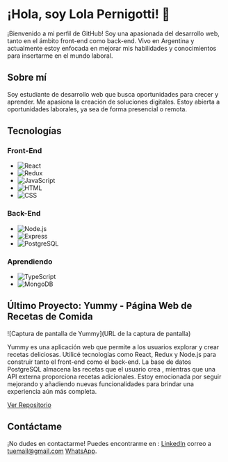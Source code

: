 # ¡Hola, soy Lola Pernigotti! 👋

¡Bienvenido a mi perfil de GitHub! Soy una apasionada del desarrollo web, tanto en el ámbito front-end como back-end. Vivo en Argentina y actualmente estoy enfocada en mejorar mis habilidades y conocimientos para insertarme en el mundo laboral.

## Sobre mí

Soy estudiante de desarrollo web que busca oportunidades para crecer y aprender. 
Me apasiona la creación de soluciones digitales.
Estoy abierta a oportunidades laborales, ya sea de forma presencial o remota.

## Tecnologías

### Front-End

- ![React](https://img.shields.io/badge/-React-61DAFB?style=flat-square&logo=react&logoColor=white&link=https://reactjs.org/)
- ![Redux](https://img.shields.io/badge/-Redux-764ABC?style=flat-square&logo=redux&logoColor=white&link=https://redux.js.org/)
- ![JavaScript](https://img.shields.io/badge/-JavaScript-F7DF1E?style=flat-square&logo=javascript&logoColor=white&link=https://developer.mozilla.org/en-US/docs/Web/JavaScript)
- ![HTML](https://img.shields.io/badge/-HTML5-E34F26?style=flat-square&logo=html5&logoColor=white&link=https://developer.mozilla.org/en-US/docs/Web/HTML)
- ![CSS](https://img.shields.io/badge/-CSS3-1572B6?style=flat-square&logo=css3&logoColor=white&link=https://developer.mozilla.org/en-US/docs/Web/CSS)

### Back-End

- ![Node.js](https://img.shields.io/badge/-Node.js-339933?style=flat-square&logo=node.js&logoColor=white&link=https://nodejs.org/)
- ![Express](https://img.shields.io/badge/-Express-000000?style=flat-square&logo=express&logoColor=white&link=https://expressjs.com/)
- ![PostgreSQL](https://img.shields.io/badge/-PostgreSQL-336791?style=flat-square&logo=postgresql&logoColor=white&link=https://www.postgresql.org/)

### Aprendiendo

- ![TypeScript](https://img.shields.io/badge/-TypeScript-007ACC?style=flat-square&logo=typescript&logoColor=white&link=https://www.typescriptlang.org/)
- ![MongoDB](https://img.shields.io/badge/-MongoDB-47A248?style=flat-square&logo=mongodb&logoColor=white&link=https://www.mongodb.com/)

## Último Proyecto: Yummy - Página Web de Recetas de Comida

![Captura de pantalla de Yummy](URL de la captura de pantalla)

Yummy es una aplicación web que permite a los usuarios explorar y crear recetas deliciosas. Utilicé tecnologías como React, Redux y Node.js para construir tanto el front-end como el back-end. La base de datos PostgreSQL almacena las recetas que el usuario crea , mientras que una API externa proporciona recetas adicionales. Estoy emocionada por seguir mejorando y añadiendo nuevas funcionalidades para brindar una experiencia aún más completa.

[Ver Repositorio](https://github.com/Lpernigotti/PI-Food-main)

## Contáctame

¡No dudes en contactarme! Puedes encontrarme en :
[LinkedIn](https://www.linkedin.com/in/lola-pernigotti-589830276/)
correo a tuemail@gmail.com 
[WhatsApp](https://wa.me/5492358411563?text=¡Hola,%20quiero%20saber%20más%20sobre%20tus%20proyectos!).

